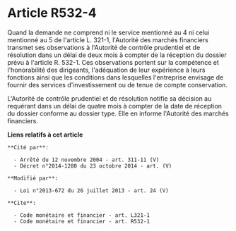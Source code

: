 # Article R532-4

Quand la demande ne comprend ni le service mentionné au 4 ni celui mentionné au 5 de l'article L. 321-1, l'Autorité des
marchés financiers transmet ses observations à l'Autorité de contrôle prudentiel et de résolution dans un délai de deux mois
à compter de la réception du dossier prévu à l'article R. 532-1. Ces observations portent sur la compétence et l'honorabilité
des dirigeants, l'adéquation de leur expérience à leurs fonctions ainsi que les conditions dans lesquelles l'entreprise
envisage de fournir des services d'investissement ou de tenue de compte conservation. 

L'Autorité de contrôle prudentiel et de résolution notifie sa décision au requérant dans un délai de quatre mois à compter de
la date de réception du dossier conforme au dossier type. Elle en informe l'Autorité des marchés financiers.

**Liens relatifs à cet article**

	**Cité par**:

	  - Arrêté du 12 novembre 2004 - art. 311-11 (V)
	  - Décret n°2014-1280 du 23 octobre 2014 - art. (V)

	**Modifié par**:

	  - Loi n°2013-672 du 26 juillet 2013 - art. 24 (V)

	**Cite**:

	  - Code monétaire et financier - art. L321-1
	  - Code monétaire et financier - art. R532-1
